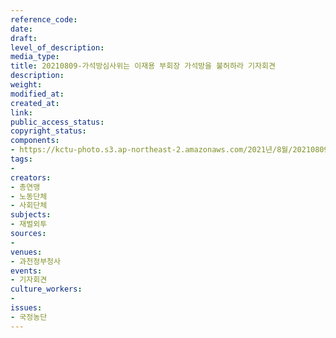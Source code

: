 ```yaml
---
reference_code: 
date: 
draft: 
level_of_description: 
media_type: 
title: 20210809-가석방심사위는 이재용 부회장 가석방을 불허하라 기자회견
description: 
weight: 
modified_at: 
created_at: 
link: 
public_access_status: 
copyright_status: 
components:
- https://kctu-photo.s3.ap-northeast-2.amazonaws.com/2021년/8월/20210809-가석방심사위는+이재용+부회장+가석방을+불허하라+기자회견/_1D20231.jpg
tags:
- 
creators:
- 총연맹
- 노동단체
- 사회단체
subjects:
- 재벌외투
sources:
- 
venues:
- 과천정부청사
events:
- 기자회견
culture_workers:
- 
issues:
- 국정농단
---
```

